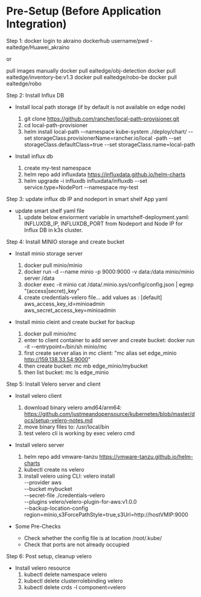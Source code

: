
# Pre-Setup (Before Application Integration)
Step 1: docker login to akraino dockerhub
username/pwd - ealtedge/Huawei_akraino

or 

pull images manually
docker pull ealtedge/obj-detection
docker pull ealtedge/inventory-be:v1.3
docker pull ealtedge/robo-be
docker pull ealtedge/robo


Step 2: Install Influx DB
- Install local path storage (if by default is not available on edge node)
    1. git clone https://github.com/rancher/local-path-provisioner.git
    2. cd local-path-provisioner
    3. helm install local-path --namespace kube-system ./deploy/chart/ --set storageClass.provisionerName=rancher.io/local
-path --set storageClass.defaultClass=true --set storageClass.name=local-path

- Install influx db
    1. create my-test namespace
    2. helm repo add influxdata https://influxdata.github.io/helm-charts
    3. helm upgrade -i influxdb influxdata/influxdb --set service.type=NodePort --namespace my-test

Step 3: update influx db IP and nodeport in smart shelf App yaml 
- update smart shelf yaml file
    1. update below enviorment variable in smartshelf-deployment.yaml: INFLUXDB_IP, INFLUXDB_PORT from Nodeport and Node IP for Influx DB in k3s cluster.

Step 4: Install MINIO storage and create bucket 
- Install minio storage server
    1. docker pull minio/minio
    2. docker run -d --name minio -p 9000:9000 -v data:/data minio/minio server /data
    3. docker exec -it minio cat /data/.minio.sys/config/config.json | egrep "(access|secret)_key"
    4. create credentials-velero file...
add values as :
[default]
aws_access_key_id=minioadmin
aws_secret_access_key=minioadmin

- Install minio cleint and create bucket for backup
    1. docker pull minio/mc
    2. enter to client container to add server and create bucket: docker run -it --entrypoint=/bin/sh minio/mc
    3. first create server alias in mc client: "mc alias set edge_minio http://159.138.33.54:9000"
    4. then create bucket: mc mb edge_minio/mybucket
    5. then list bucket: mc ls edge_minio

Step 5: Install Velero server and client 
- Install velero client
    1. download binary velero amd64/arm64: https://github.com/justmeandopensource/kubernetes/blob/master/docs/setup-velero-notes.md
    2. move binary files to: /usr/local/bin
    3. test velero cli is working by exec velero cmd

- Install velero server
    1. helm repo add vmware-tanzu https://vmware-tanzu.github.io/helm-charts
    2. kubectl create ns velero
    3. install velero using CLI:
    velero install \
   --provider aws \
   --bucket mybucket \
   --secret-file ./credentials-velero \
     --plugins velero/velero-plugin-for-aws:v1.0.0 \
   --backup-location-config
region=minio,s3ForcePathStyle=true,s3Url=http://hostVMIP:9000

- Some Pre-Checks
    - Check whether the config file is at location /root/.kube/
    - Check that ports are not already occupied

Step 6: Post setup, cleanup velero
- Install velero resource
    1. kubectl delete namespace velero
    2. kubectl delete clusterrolebinding  velero
    3. kubectl delete crds -l component=velero




